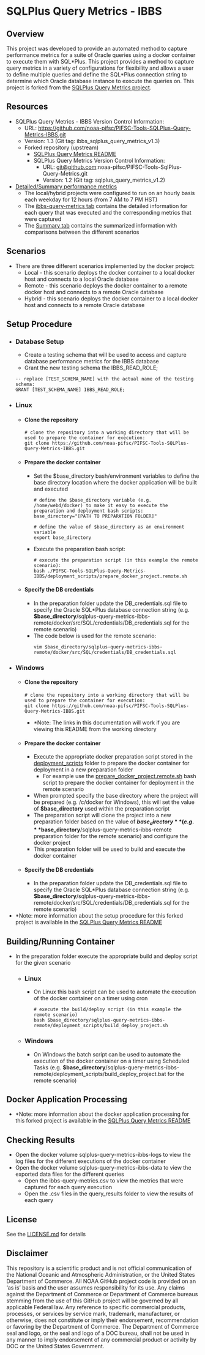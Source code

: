 # SQLPlus Query Metrics - IBBS

## Overview
This project was developed to provide an automated method to capture performance metrics for a suite of Oracle queries using a docker container to execute them with SQL\*Plus.  This project provides a method to capture query metrics in a variety of configurations for flexibility and allows a user to define multiple queries and define the SQL\*Plus connection string to determine which Oracle database instance to execute the queries on.  This project is forked from the [SQLPlus Query Metrics project](https://github.com/noaa-pifsc/PIFSC-Tools-SqlPlus-Query-Metrics).

## Resources
-   SQLPlus Query Metrics - IBBS Version Control Information:
    -   URL: https://github.com/noaa-pifsc/PIFSC-Tools-SQLPlus-Query-Metrics-IBBS.git
    -   Version: 1.3 (Git tag: ibbs_sqlplus_query_metrics_v1.3)
    -   Forked repository (upstream)
        -   [SQLPlus Query Metrics README](https://github.com/noaa-pifsc/PIFSC-Tools-SqlPlus-Query-Metrics/blob/main/README.md)
        -   SQLPlus Query Metrics Version Control Information:
            -   URL: git@github.com:noaa-pifsc/PIFSC-Tools-SqlPlus-Query-Metrics.git
            -   Version: 1.2 (Git tag: sqlplus_query_metrics_v1.2)
-   [Detailed/Summary performance metrics](https://docs.google.com/spreadsheets/d/1iMsI3dJOpzyzH0t-DAYBUajPaK2hxfE4/edit?usp=drive_link&ouid=107579489323446884981&rtpof=true&sd=true)
    -   The local/hybrid projects were configured to run on an hourly basis each weekday for 12 hours (from 7 AM to 7 PM HST)
    -   The [ibbs-query-metrics tab](https://docs.google.com/spreadsheets/d/1iMsI3dJOpzyzH0t-DAYBUajPaK2hxfE4/edit?gid=2040068626#gid=2040068626) contains the detailed information for each query that was executed and the corresponding metrics that were captured
    -   The [Summary tab](https://docs.google.com/spreadsheets/d/1iMsI3dJOpzyzH0t-DAYBUajPaK2hxfE4/edit?gid=1385076456#gid=1385076456) contains the summarized information with comparisons between the different scenarios

## Scenarios
-   There are three different scenarios implemented by the docker project:
    -   Local - this scenario deploys the docker container to a local docker host and connects to a local Oracle database
    -   Remote - this scenario deploys the docker container to a remote docker host and connects to a remote Oracle database
    -   Hybrid - this scenario deploys the docker container to a local docker host and connects to a remote Oracle database

## Setup Procedure
-   ### Database Setup
    -   Create a testing schema that will be used to access and capture database performance metrics for the IBBS database
    -   Grant the new testing schema the IBBS_READ_ROLE;
    ```
    -- replace [TEST_SCHEMA_NAME] with the actual name of the testing schema:
    GRANT [TEST_SCHEMA_NAME] IBBS_READ_ROLE;
    ```
-   ### Linux
    -   #### Clone the repository
        ```
        # clone the repository into a working directory that will be used to prepare the container for execution:
        git clone https://github.com/noaa-pifsc/PIFSC-Tools-SQLPlus-Query-Metrics-IBBS.git
        ```
    -   #### Prepare the docker container
        -   Set the \$base_directory bash/environment variables to define the base directory location where the docker application will be built and executed
            ```
            # define the $base_directory variable (e.g. /home/webd/docker) to make it easy to execute the preparation and deployment bash scripts:
            base_directory="[PATH TO PREPARATION FOLDER]"

            # define the value of $base_directory as an environment variable
            export base_directory
            ```
        -   Execute the preparation bash script:
            ```
            # execute the preparation script (in this example the remote scenario):
            bash ./PIFSC-Tools-SQLPlus-Query-Metrics-IBBS/deployment_scripts/prepare_docker_project.remote.sh
            ```
    -   #### Specify the DB credentials
        -   In the preparation folder update the DB_credentials.sql file to specify the Oracle SQL\*Plus database connection string (e.g. **$base_directory**/sqlplus-query-metrics-ibbs-remote/docker/src/SQL/credentials/DB_credentials.sql for the remote scenario)
        -   The code below is used for the remote scenario:
            ```
            vim $base_directory/sqlplus-query-metrics-ibbs-remote/docker/src/SQL/credentials/DB_credentials.sql
            ```
-   ### Windows
    -   #### Clone the repository
        ```
        # clone the repository into a working directory that will be used to prepare the container for execution:
        git clone https://github.com/noaa-pifsc/PIFSC-Tools-SQLPlus-Query-Metrics-IBBS.git
        ```
        -   \*Note: The links in this documentation will work if you are viewing this README from the working directory
    -   #### Prepare the docker container
        -   Execute the appropriate docker preparation script stored in the [deployment_scripts](./deployment_scripts) folder to prepare the docker container for deployment in a new preparation folder
            -   For example use the [prepare_docker_project.remote.sh](./deployment_scripts/prepare_docker_project.remote.sh) bash script to prepare the docker container for deployment in the remote scenario
        -   When prompted specify the base directory where the project will be prepared (e.g. /c/docker for Windows), this will set the value of **$base_directory** used within the preparation script
        -   The preparation script will clone the project into a new preparation folder based on the value of **$base_directory** (e.g. **$base_directory**/sqlplus-query-metrics-ibbs-remote preparation folder for the remote scenario) and configure the docker project
        -   This preparation folder will be used to build and execute the docker container
    -   #### Specify the DB credentials
        -   In the preparation folder update the DB_credentials.sql file to specify the Oracle SQL\*Plus database connection string (e.g. **$base_directory**/sqlplus-query-metrics-ibbs-remote/docker/src/SQL/credentials/DB_credentials.sql for the remote scenario)
-   \*Note: more information about the setup procedure for this forked project is available in the [SQLPlus Query Metrics README](https://github.com/noaa-pifsc/PIFSC-Tools-SqlPlus-Query-Metrics?tab=readme-ov-file#forked-repository-implementation)

## Building/Running Container
-   In the preparation folder execute the appropriate build and deploy script for the given scenario
    -   ### Linux
        -   On Linux this bash script can be used to automate the execution of the docker container on a timer using cron
            ```
            # execute the build/deploy script (in this example the remote scenario)
            bash $base_directory/sqlplus-query-metrics-ibbs-remote/deployment_scripts/build_deploy_project.sh
            ```
    -   ### Windows
        -   On Windows the batch script can be used to automate the execution of the docker container on a timer using Scheduled Tasks (e.g. **$base_directory**/sqlplus-query-metrics-ibbs-remote/deployment_scripts/build_deploy_project.bat for the remote scenario)

## Docker Application Processing
-   \*Note: more information about the docker application processing for this forked project is available in the [SQLPlus Query Metrics README](https://github.com/noaa-pifsc/PIFSC-Tools-SqlPlus-Query-Metrics?tab=readme-ov-file#docker-application-processing)

## Checking Results
-   Open the docker volume sqlplus-query-metrics-ibbs-logs to view the log files for the different executions of the docker container
-   Open the docker volume sqlplus-query-metrics-ibbs-data to view the exported data files for the different queries
    -   Open the ibbs-query-metrics.csv to view the metrics that were captured for each query execution
    -   Open the .csv files in the query_results folder to view the results of each query

## License
See the [LICENSE.md](./LICENSE.md) for details

## Disclaimer
This repository is a scientific product and is not official communication of the National Oceanic and Atmospheric Administration, or the United States Department of Commerce. All NOAA GitHub project code is provided on an ‘as is’ basis and the user assumes responsibility for its use. Any claims against the Department of Commerce or Department of Commerce bureaus stemming from the use of this GitHub project will be governed by all applicable Federal law. Any reference to specific commercial products, processes, or services by service mark, trademark, manufacturer, or otherwise, does not constitute or imply their endorsement, recommendation or favoring by the Department of Commerce. The Department of Commerce seal and logo, or the seal and logo of a DOC bureau, shall not be used in any manner to imply endorsement of any commercial product or activity by DOC or the United States Government.
